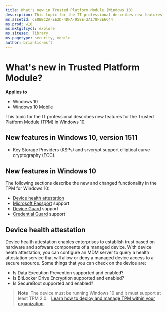 ```yaml
---
title: What's new in Trusted Platform Module (Windows 10)
description: This topic for the IT professional describes new features for the Trusted Platform Module (TPM) in Windows 10.
ms.assetid: CE8BBC2A-EE2D-4DFA-958E-2A178F2E6C44
ms.prod: w10
ms.mktglfcycl: explore
ms.sitesec: library
ms.pagetype: security, mobile
author: brianlic-msft
---
```


# What's new in Trusted Platform Module?

**Applies to**
-   Windows 10
-   Windows 10 Mobile

This topic for the IT professional describes new features for the Trusted Platform Module (TPM) in Windows 10.

## New features in Windows 10, version 1511

-   Key Storage Providers (KSPs) and srvcrypt support elliptical curve cryptography (ECC).

## New features in Windows 10

The following sections describe the new and changed functionality in the TPM for Windows 10:
-   [Device health attestation](#bkmk-dha)
-   [Microsoft Passport](microsoft-passport.md) support
-   [Device Guard](device-guard-overview.md) support
-   [Credential Guard](credential-guard.md) support

## <a href="" id="bkmk-dha"></a>Device health attestation

Device health attestation enables enterprises to establish trust based on hardware and software components of a managed device. With device heath attestation, you can configure an MDM server to query a health attestation service that will allow or deny a managed device access to a secure resource.
Some things that you can check on the device are:
-   Is Data Execution Prevention supported and enabled?
-   Is BitLocker Drive Encryption supported and enabled?
-   Is SecureBoot supported and enabled?

> **Note**  The device must be running Windows 10 and it must support at least TPM 2.0.
 
[Learn how to deploy and manage TPM within your organization](../keep-secure/trusted-platform-module-overview.md).
 
 
